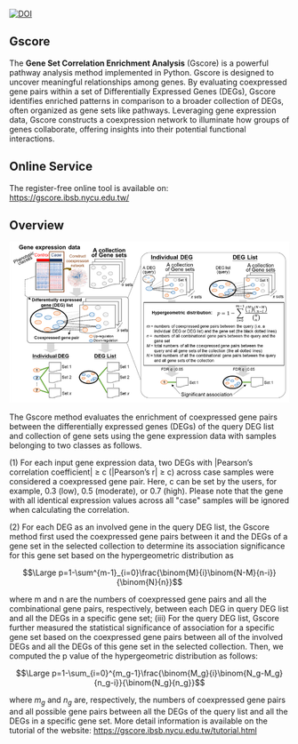 [![DOI](https://zenodo.org/badge/678241997.svg)](https://zenodo.org/badge/latestdoi/678241997)

## Gscore
The **Gene Set Correlation Enrichment Analysis** (Gscore) is a powerful pathway analysis method implemented in Python. Gscore is designed to uncover meaningful relationships among genes. By evaluating coexpressed gene pairs within a set of Differentially Expressed Genes (DEGs), Gscore identifies enriched patterns in comparison to a broader collection of DEGs, often organized as gene sets like pathways. Leveraging gene expression data, Gscore constructs a coexpression network to illuminate how groups of genes collaborate, offering insights into their potential functional interactions.

## Online Service
The register-free online tool is available on: https://gscore.ibsb.nycu.edu.tw/

## Overview
![Alt text](./readme_img/1.png)  
  
The Gscore method evaluates the enrichment of coexpressed gene pairs between the differentially expressed genes (DEGs) of the query DEG list and collection of gene sets using the gene expression data with samples belonging to two classes as follows.

(1) For each input gene expression data, two DEGs with |Pearson’s correlation coefficient| ≥ c (|Pearson’s r| ≥ c) across case samples were considered a coexpressed gene pair. Here, c can be set by the users, for example, 0.3 (low), 0.5 (moderate), or 0.7 (high). Please note that the gene with all identical expression values across all "case" samples will be ignored when calculating the correlation.

(2) For each DEG as an involved gene in the query DEG list, the Gscore method first used the coexpressed gene pairs between it and the DEGs of a gene set in the selected collection to determine its association significance for this gene set based on the hypergeometric distribution as  

$$\Large p=1-\sum^{m-1}_{i=0}\frac{\binom{M}{i}\binom{N-M}{n-i}}{\binom{N}{n}}$$  

where m and n are the numbers of coexpressed gene pairs and all the combinational gene pairs, respectively, between each DEG in query DEG list and all the DEGs in a specific gene set; 
(iii)	For the query DEG list, Gscore further measured the statistical significance of association for a specific gene set based on the coexpressed gene pairs between all of the involved DEGs and all the DEGs of this gene set in the selected collection. Then, we computed the p value of the hypergeometric distribution as follows:  

$$\Large p=1-\sum_{i=0}^{m_g-1}\frac{\binom{M_g}{i}\binom{N_g-M_g}{n_g-i}}{\binom{N_g}{n_g}}$$  

where $m_g$ and $n_g$ are, respectively, the numbers of coexpressed gene pairs and all possible gene pairs between all the DEGs of the query list and all the DEGs in a specific gene set. More detail information is available on the tutorial of the website: https://gscore.ibsb.nycu.edu.tw/tutorial.html

